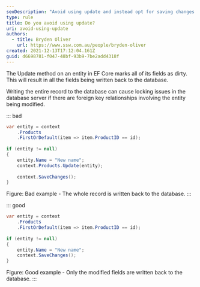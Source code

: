```yaml
---
seoDescription: "Avoid using update and instead opt for saving changes to minimize locking issues in the database when modifying entities with foreign key relationships."
type: rule
title: Do you avoid using update?
uri: avoid-using-update
authors:
  - title: Bryden Oliver
    url: https://www.ssw.com.au/people/bryden-oliver
created: 2021-12-13T17:12:04.161Z
guid: d6698781-f047-48bf-93b9-7be2add4318f
---
```

The Update method on an entity in EF Core marks all of its fields as dirty. This will result in all the fields being written back to the database.

<!--endintro-->

Writing the entire record to the database can cause locking issues in the database server if there are foreign key relationships involving the entity being modified.

::: bad

```cs
var entity = context
    .Products
    .FirstOrDefault(item => item.ProductID == id);
        
if (entity != null)
{
    entity.Name = "New name";    
    context.Products.Update(entity);
            
    context.SaveChanges();
}
```

Figure: Bad example - The whole record is written back to the database.
:::

::: good

```cs
var entity = context
    .Products
    .FirstOrDefault(item => item.ProductID == id);
        
if (entity != null)
{
    entity.Name = "New name";    
    context.SaveChanges();
}
```

Figure: Good example - Only the modified fields are written back to the database.
:::
